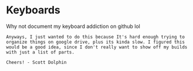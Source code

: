 # Keyboards
Why not document my keyboard addiction on github lol

~~~~~~~~~~~~~~~~~~~~~~~~~~~~~~~~~~~~~~~~~~~~~~~~~~~~~~~~~~~~~~~~~~~~~~~~~~~~~~~~~~~~~~~~~~~~~~~~~~~~~~~~~~~~~~
Anyways, I just wanted to do this because It's hard enough trying to organize things on google drive, plus its kinda slow. I figured this would be a good idea, since I don't really want to show off my builds with just a list of parts.

Cheers! - Scott Dolphin
